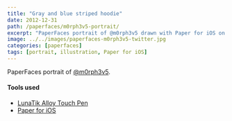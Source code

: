 ```yaml
---
title: "Gray and blue striped hoodie"
date: 2012-12-31
path: /paperfaces/m0rph3v5-portrait/
excerpt: "PaperFaces portrait of @m0rph3v5 drawn with Paper for iOS on an iPad."
image: ../../images/paperfaces-m0rph3v5-twitter.jpg
categories: [paperfaces]
tags: [portrait, illustration, Paper for iOS]
---
```


PaperFaces portrait of [@m0rph3v5](https://twitter.com/m0rph3v5).

#### Tools used

- [LunaTik Alloy Touch Pen](https://www.amazon.com/gp/product/B00821TR7G/ref=as_li_ss_tl?ie=UTF8&tag=mademist-20&linkCode=as2&camp=1789&creative=390957&creativeASIN=B00821TR7G)
- [Paper for iOS](https://paper.bywetransfer.com/)
